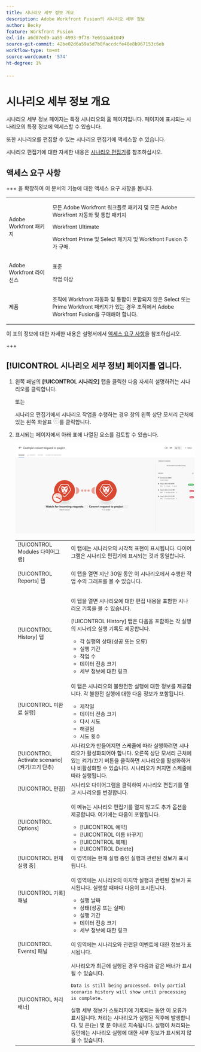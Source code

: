 ```yaml
---
title: 시나리오 세부 정보 개요
description: Adobe Workfront Fusion의 시나리오 세부 정보
author: Becky
feature: Workfront Fusion
exl-id: a6d07ed9-aa55-4993-9f78-7e691aa61049
source-git-commit: 42be02d6a59a5d7b8faccdcfe40e8b967153c6eb
workflow-type: tm+mt
source-wordcount: '574'
ht-degree: 1%

---
```


# 시나리오 세부 정보 개요

시나리오 세부 정보 페이지는 특정 시나리오의 홈 페이지입니다. 페이지에 표시되는 시나리오의 특정 정보에 액세스할 수 있습니다.

또한 시나리오를 편집할 수 있는 시나리오 편집기에 액세스할 수 있습니다.

시나리오 편집기에 대한 자세한 내용은 [시나리오 편집기](/help/workfront-fusion/get-started-with-fusion/navigate-fusion/scenario-editor.md)를 참조하십시오.

## 액세스 요구 사항

+++ 을 확장하여 이 문서의 기능에 대한 액세스 요구 사항을 봅니다.

<table style="table-layout:auto">
 <col> 
 <col> 
 <tbody> 
  <tr> 
   <td role="rowheader">Adobe Workfront 패키지</td> 
   <td> <p>모든 Adobe Workfront 워크플로 패키지 및 모든 Adobe Workfront 자동화 및 통합 패키지</p><p>Workfront Ultimate</p><p>Workfront Prime 및 Select 패키지 및 Workfront Fusion 추가 구매.</p> </td> 
  </tr> 
  <tr data-mc-conditions=""> 
   <td role="rowheader">Adobe Workfront 라이선스</td> 
   <td> <p>표준</p><p>작업 이상</p> </td> 
  </tr> 
  <tr> 
   <td role="rowheader">제품</td> 
   <td>
   <p>조직에 Workfront 자동화 및 통합이 포함되지 않은 Select 또는 Prime Workfront 패키지가 있는 경우 조직에서 Adobe Workfront Fusion을 구매해야 합니다.</li></ul>
   </td> 
  </tr>
 </tbody> 
</table>

이 표의 정보에 대한 자세한 내용은 설명서에서 [액세스 요구 사항](/help/workfront-fusion/references/licenses-and-roles/access-level-requirements-in-documentation.md)을 참조하십시오.

+++

## [!UICONTROL 시나리오 세부 정보] 페이지를 엽니다.

1. 왼쪽 패널의 **[!UICONTROL 시나리오]** 탭을 클릭한 다음 자세히 설명하려는 시나리오를 클릭합니다.

   또는

   시나리오 편집기에서 시나리오 작업을 수행하는 경우 창의 왼쪽 상단 모서리 근처에 있는 왼쪽 화살표 ![편집 종료 화살표](assets/exit-editing-arrow.png)를 클릭합니다.

1. 표시되는 페이지에서 아래 표에 나열된 요소를 검토할 수 있습니다.

   ![시나리오 세부 정보](assets/scenario-detail-350x207.png)

   <table style="table-layout:auto"> 
    <col> 
    <col> 
    <tbody> 
     <tr> 
      <td role="rowheader">[!UICONTROL Modules 다이어그램] </td> 
      <td>이 탭에는 시나리오의 시각적 표현이 표시됩니다. 다이어그램은 시나리오 편집기에 표시되는 것과 동일합니다.</td> 
     </tr> 
     <tr> 
      <td role="rowheader">[!UICONTROL Reports] 탭 </td> 
      <td> <p>이 탭을 열면 지난 30일 동안 이 시나리오에서 수행한 작업 수의 그래프를 볼 수 있습니다.</p>  </td> 
     </tr> 
     <tr> 
      <td role="rowheader">[!UICONTROL History] 탭 </td> 
      <td> <p>이 탭을 열면 시나리오에 대한 편집 내용을 포함한 시나리오 기록을 볼 수 있습니다. </p> <p>[!UICONTROL History] 탭은 다음을 포함하는 각 실행의 시나리오 실행 기록도 제공합니다.</p> 
       <ul> 
        <li>각 실행의 상태(성공 또는 오류)</li> 
        <li>실행 기간</li> 
        <li>작업 수</li> 
        <li>데이터 전송 크기</li> 
        <li>세부 정보에 대한 링크</li> 
       </ul> </td> 
     </tr> 
     <tr> 
      <td role="rowheader">[!UICONTROL 미완료 실행]</td> 
      <td> <p>이 탭은 시나리오의 불완전한 실행에 대한 정보를 제공합니다. 각 불완전 실행에 대한 다음 정보가 포함됩니다.</p> 
       <ul> 
        <li>제작일</li> 
        <li>데이터 전송 크기</li> 
        <li>다시 시도</li> 
        <li>해결됨</li> 
        <li>시도 횟수</li> 
       </ul> </td> 
     </tr> 
     <tr> 
      <td role="rowheader">[!UICONTROL Activate scenario](켜기/끄기 단추)</td> 
      <td>시나리오가 만들어지면 스케줄에 따라 실행하려면 시나리오가 활성화되어야 합니다. 오른쪽 상단 모서리 근처에 있는 켜기/끄기 버튼을 클릭하면 시나리오를 활성화하거나 비활성화할 수 있습니다. 시나리오가 켜지면 스케줄에 따라 실행됩니다.</td> 
     </tr> 
     <tr> 
      <td role="rowheader">[!UICONTROL 편집]</td> 
      <td>시나리오 다이어그램을 클릭하여 시나리오 편집기를 열고 시나리오를 변경합니다.</td> 
     </tr> 
     <tr> 
      <td role="rowheader">[!UICONTROL Options]</td> 
      <td> <p>이 메뉴는 시나리오 편집기를 열지 않고도 추가 옵션을 제공합니다. 여기에는 다음이 포함됩니다.</p> 
       <ul> 
        <li>[!UICONTROL 예약]</li> 
        <li>[!UICONTROL 이름 바꾸기]</li> 
        <li>[!UICONTROL 복제]</li> 
        <li>[!UICONTROL Delete]</li> 
       </ul> </td> 
     </tr> 
     <tr> 
      <td role="rowheader">[!UICONTROL 현재 실행 중]</td> 
      <td>이 영역에는 현재 실행 중인 실행과 관련된 정보가 표시됩니다.</td> 
     </tr> 
     <tr> 
      <td role="rowheader"> <p>[!UICONTROL 기록] 패널</p> <p> </p> </td> 
      <td> <p>이 영역에는 시나리오의 마지막 실행과 관련된 정보가 표시됩니다. 실행할 때마다 다음이 표시됩니다.</p> 
       <ul> 
        <li>실행 날짜</li> 
        <li>상태(성공 또는 실패)</li> 
        <li>실행 기간</li> 
        <li>데이터 전송 크기</li> 
        <li>세부 정보에 대한 링크</li> 
       </ul> </td> 
     </tr> 
         <tr> 
      <td role="rowheader"> <p>[!UICONTROL Events] 패널</p>  </td> 
      <td>이 영역에는 시나리오와 관련된 이벤트에 대한 정보가 표시됩니다.  </td> 
     </tr> 
     <tr> 
      <td role="rowheader"> <p>[!UICONTROL 처리 배너]</p>  </td>

   <td>시나리오가 최근에 실행된 경우 다음과 같은 배너가 표시될 수 있습니다.<p><code>Data is still being processed. Only partial scenario history will show until processing is complete.</code></p>실행 세부 정보가 스토리지에 기록되는 동안 이 오류가 표시됩니다. 처리는 시나리오가 실행된 직후에 발생합니다. 및 은(는) 몇 분 이내로 지속됩니다. 실행이 처리되는 동안에는 시나리오 실행에 대한 세부 정보가 표시되지 않을 수 있습니다.</td> 
     </tr> 
    </tbody> 
   </table>
